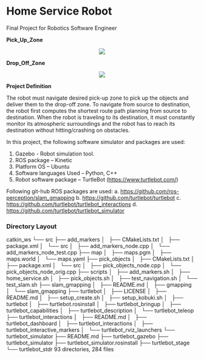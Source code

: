 # Home Service Robot

Final Project for Robotics Software Engineer

**Pick_Up_Zone**
<p align="center"><img src="./image/Pick_up_zone.gif"></p>

**Drop_Off_Zone**
<p align="center"><img src="./image/Drop_off_zone.gif"></p>

**Project Definition**

The robot must navigate desired pick-up zone to pick up the objects and deliver them to the drop-off zone. To navigate from source to destination, the robot first computes the shortest route path planning from source to destination. When the robot is traveling to its destination, it must constantly monitor its atmospheric surroundings and the robot has to reach its destination without hitting/crashing on obstacles.

In this project, the following software simulator and packages are used:
1.	Gazebo - Robot simulation tool.
2.	ROS package – Kinetic
3.	Platform OS – Ubuntu
4.	Software languages Used – Python, C++
5.	Robot software package – TurtleBot (https://www.turtlebot.com/)

Following git-hub ROS packages are used:
a.	https://github.com/ros-perception/slam_gmapping
b.	https://github.com/turtlebot/turtlebot
c.	https://github.com/turtlebot/turtlebot_interactions
d.	https://github.com/turtlebot/turtlebot_simulator

### Directory Layout

catkin_ws
└── src
    ├── add_markers
    │   ├── CMakeLists.txt
    │   ├── package.xml
    │   └── src
    │       ├── add_markers_node.cpp
    │       └── add_markers_node_test.cpp
    ├── map
    │   ├── maps.pgm
    │   ├── maps.world
    │   └── maps.yaml
    ├── pick_objects
    │   ├── CMakeLists.txt
    │   ├── package.xml
    │   └── src
    │       ├── pick_objects_node.cpp
    │       └── pick_objects_node_orig.cpp
    ├── scripts
    │   ├── add_markers.sh
    │   ├── home_service.sh
    │   ├── pick_objects.sh
    │   ├── test_navigation.sh
    │   └── test_slam.sh
    ├── slam_gmapping
    │   ├── README.md
    │   ├── gmapping
    │   └── slam_gmapping
    ├── turtlebot
    │   ├── LICENSE
    │   ├── README.md
    │   ├── setup_create.sh
    │   ├── setup_kobuki.sh
    │   ├── turtlebot
    │   ├── turtlebot.rosinstall
    │   ├── turtlebot_bringup
    │   ├── turtlebot_capabilities
    │   ├── turtlebot_description
    │   └── turtlebot_teleop
    ├── turtlebot_interactions
    │   ├── README.md
    │   ├── turtlebot_dashboard
    │   ├── turtlebot_interactions
    │   ├── turtlebot_interactive_markers
    │   └── turtlebot_rviz_launchers
    └── turtlebot_simulator
        ├── README.md
        ├── turtlebot_gazebo
        ├── turtlebot_simulator
        ├── turtlebot_simulator.rosinstall
        ├── turtlebot_stage
        └── turtlebot_stdr
93 directories, 284 files



